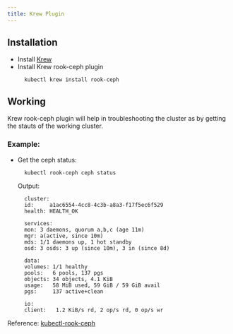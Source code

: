 ```yaml
---
title: Krew Plugin
---
```


## Installation

* Install [Krew](https://krew.sigs.k8s.io/docs/user-guide/setup/install/)
* Install Krew rook-ceph plugin
  ```console
    kubectl krew install rook-ceph
  ```

## Working

Krew rook-ceph plugin will help in troubleshooting the cluster as by getting the stauts of the working cluster.

### Example:

* Get the ceph status:
  ```console
    kubectl rook-ceph ceph status
  ```

  Output:
  ```console
    cluster:
    id:     a1ac6554-4cc8-4c3b-a8a3-f17f5ec6f529
    health: HEALTH_OK

    services:
    mon: 3 daemons, quorum a,b,c (age 11m)
    mgr: a(active, since 10m)
    mds: 1/1 daemons up, 1 hot standby
    osd: 3 osds: 3 up (since 10m), 3 in (since 8d)

    data:
    volumes: 1/1 healthy
    pools:   6 pools, 137 pgs
    objects: 34 objects, 4.1 KiB
    usage:   58 MiB used, 59 GiB / 59 GiB avail
    pgs:     137 active+clean

    io:
    client:   1.2 KiB/s rd, 2 op/s rd, 0 op/s wr
  ```

Reference: [kubectl-rook-ceph](https://github.com/rook/kubectl-rook-ceph#kubectl-rook-ceph)
